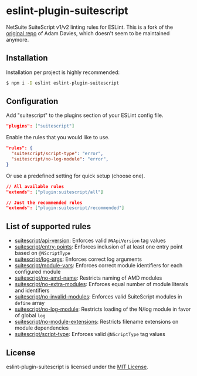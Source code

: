 # eslint-plugin-suitescript

NetSuite SuiteScript v1/v2 linting rules for ESLint. This is a fork of the [original repo](https://github.com/acdvs/eslint-plugin-suitescript) of Adam Davies, which doesn't seem to be maintained anymore.

## Installation

Installation per project is highly recommended:

```sh
$ npm i -D eslint eslint-plugin-suitescript
```

## Configuration

Add "suitescript" to the plugins section of your ESLint config file.

```json
"plugins": ["suitescript"]
```

Enable the rules that you would like to use.

```json
"rules": {
  "suitescript/script-type": "error",
  "suitescript/no-log-module": "error",
}
```

Or use a predefined setting for quick setup (choose one).

```json
// All available rules
"extends": ["plugin:suitescript/all"]

// Just the recommended rules
"extends": ["plugin:suitescript/recommended"]
```

## List of supported rules

- [suitescript/api-version](docs/rules/api-version.md): Enforces valid `@NApiVersion` tag values
- [suitescript/entry-points](docs/rules/entry-points.md): Enforces inclusion of at least one entry point based on `@NScriptType`
- [suitescript/log-args](docs/rules/log-args.md): Enforces correct log arguments
- [suitescript/module-vars](docs/rules/module-vars.md): Enforces correct module identifiers for each configured module
- [suitescript/no-amd-name](docs/rules/no-amd-name.md): Restricts naming of AMD modules
- [suitescript/no-extra-modules](docs/rules/no-extra-modules.md): Enforces equal number of module literals and identifiers
- [suitescript/no-invalid-modules](docs/rules/no-invalid-modules.md): Enforces valid SuiteScript modules in `define` array
- [suitescript/no-log-module](docs/rules/no-log-module.md): Restricts loading of the N/log module in favor of global `log`
- [suitescript/no-module-extensions](docs/rules/no-module-extensions.md): Restricts filename extensions on module dependencies
- [suitescript/script-type](docs/rules/script-type.md): Enforces valid `@NScriptType` tag values

## License

eslint-plugin-suitescript is licensed under the [MIT License](http://www.opensource.org/licenses/mit-license.php).
